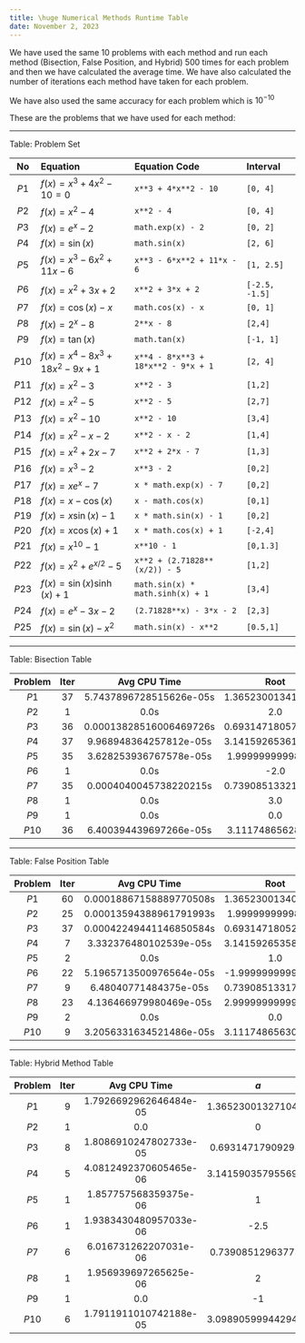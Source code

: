 ```yaml
---
title: \huge Numerical Methods Runtime Table
date: November 2, 2023
---
```


<!-- 
Todo:
  1. Change the equation in P10
  2. Use either sympy or just python in both individual methods and hybrid method
-->

We have used the same 10 problems with each method and run each method (Bisection, False Position, and Hybrid) 500 times for each problem and then we have calculated the average time. We have also calculated the number of iterations each method have taken for each problem.

We have also used the same accuracy for each problem which is $10^{-10}$

These are the problems that we have used for each method:

---

Table: Problem Set

|  No   | Equation                   | Equation Code                       | Interval       |
| :---: | :------------------------- | :---------------------------------- | :------------- |
| $P1$  | $f(x) = x^{3}+4x^{2}-10=0$ | `x**3 + 4*x**2 - 10`                | `[0, 4]`       |
| $P2$  | $f(x)=x^2-4$               | `x**2 - 4`                          | `[0, 4]`       |
| $P3$  | $f(x)=e^x-2$               | `math.exp(x) - 2`                   | `[0, 2]`       |
| $P4$  | $f(x)=\sin(x)$             | `math.sin(x)`                       | `[2, 6]`       |
| $P5$  | $f(x)=x^3-6x^2+11x-6$      | `x**3 - 6*x**2 + 11*x - 6`          | `[1, 2.5]`     |
| $P6$  | $f(x)=x^2+3x+2$            | `x**2 + 3*x + 2`                    | `[-2.5, -1.5]` |
| $P7$  | $f(x)=\cos(x)-x$           | `math.cos(x) - x`                   | `[0, 1]`       |
| $P8$  | $f(x)=2^x-8$               | `2**x - 8`                          | `[2,4]`        |
| $P9$  | $f(x)=\tan(x)$             | `math.tan(x)`                       | `[-1, 1]`      |
| $P10$ | $f(x)=x^4-8x^3+18x^2-9x+1$ | `x**4 - 8*x**3 + 18*x**2 - 9*x + 1` | `[2, 4]`       |
| $P11$ | $f(x)=x^2-3$               | `x**2 - 3`                          | `[1,2]`        |
| $P12$ | $f(x)=x^2-5$               | `x**2 - 5`                          | `[2,7]`        |
| $P13$ | $f(x)=x^2-10$              | `x**2 - 10`                         | `[3,4]`        |
| $P14$ | $f(x)=x^2-x-2$             | `x**2 - x - 2`                      | `[1,4]`        |
| $P15$ | $f(x)=x^2+2x-7$            | `x**2 + 2*x - 7`                    | `[1,3]`        |
| $P16$ | $f(x)=x^3-2$               | `x**3 - 2`                          | `[0,2]`        |
| $P17$ | $f(x)=xe^x-7$              | `x * math.exp(x) - 7`               | `[0,2]`        |
| $P18$ | $f(x)=x-\cos(x)$           | `x - math.cos(x)`                   | `[0,1]`        |
| $P19$ | $f(x)=x\sin(x)-1$          | `x * math.sin(x) - 1`               | `[0,2]`        |
| $P20$ | $f(x)=x\cos(x)+1$          | `x * math.cos(x) + 1`               | `[-2,4]`       |
| $P21$ | $f(x)=x^{10}-1$            | `x**10 - 1`                         | `[0,1.3]`      |
| $P22$ | $f(x)=x^2+e^{x/2}-5$       | `x**2 + (2.71828**(x/2)) - 5`       | `[1,2]`        |
| $P23$ | $f(x)=\sin(x)\sinh(x)+1$   | `math.sin(x) * math.sinh(x) + 1`    | `[3,4]`        |
| $P24$ | $f(x)=e^x-3x-2$            | `(2.71828**x) - 3*x - 2`            | `[2,3]`        |
| $P25$ | $f(x)=\sin(x)-x^2$         | `math.sin(x) - x**2`                | `[0.5,1]`      |

---

Table: Bisection Table

| Problem | Iter |      Avg CPU Time       |        Root        |
| :-----: | :--: | :---------------------: | :----------------: |
|  $P1$   |  37  | 5.7437896728515626e-05s | 1.3652300134126563 |
|  $P2$   |  1   |          0.0s           |        2.0         |
|  $P3$   |  36  | 0.00013828516006469726s | 0.6931471805728506 |
|  $P4$   |  37  | 9.968948364257812e-05s  | 3.1415926536137704 |
|  $P5$   |  35  | 3.628253936767578e-05s  | 1.999999999985448  |
|  $P6$   |  1   |          0.0s           |        -2.0        |
|  $P7$   |  35  | 0.0004040045738220215s  | 0.7390851332165767 |
|  $P8$   |  1   |          0.0s           |        3.0         |
|  $P9$   |  1   |          0.0s           |        0.0         |
|  $P10$  |  36  | 6.400394439697266e-05s  | 3.111748656287091  |

---

Table: False Position Table

| Problem | Iter |      Avg CPU Time       |        Root        |
| :-----: | :--: | :---------------------: | :----------------: |
|  $P1$   |  60  | 0.00018867158889770508s | 1.3652300134095658 |
|  $P2$   |  25  | 0.00013594388961791993s | 1.999999999985837  |
|  $P3$   |  37  | 0.00042249441146850584s | 0.6931471805263113 |
|  $P4$   |  7   | 3.332376480102539e-05s  | 3.1415926535899232 |
|  $P5$   |  2   |          0.0s           |        1.0         |
|  $P6$   |  22  | 5.1965713500976564e-05s | -1.999999999904401 |
|  $P7$   |  9   |  6.48040771484375e-05s  | 0.7390851331710709 |
|  $P8$   |  23  | 4.136466979980469e-05s  | 2.9999999999941527 |
|  $P9$   |  2   |          0.0s           |        0.0         |
|  $P10$  |  9   | 3.2056331634521486e-05s | 3.1117486563093983 |

---

Table: Hybrid Method Table

| Problem | Iter |      Avg CPU Time      |        $a$         |        Root        |        $b$         |         $f(x)$          |
| :-----: | :--: | :--------------------: | :----------------: | :----------------: | :----------------: | :---------------------: |
|  $P1$   |  9   | 1.7926692962646484e-05 | 1.3652300132710444 | 1.365230013413779  | 1.369770382783838  |  -5.25091081726714e-12  |
|  $P2$   |  1   |          0.0           |         0          |        2.0         |         4          |            0            |
|  $P3$   |  8   | 1.8086910247802733e-05 | 0.693147179092981  | 0.6931471805540398 | 0.7012092856565997 | -1.1810996625172265e-11 |
|  $P4$   |  5   | 4.0812492370605465e-06 | 3.1415903579556947 | 3.141592653604888  | 3.147874957380742  | -1.5094913867333564e-11 |
|  $P5$   |  1   | 1.857757568359375e-06  |         1          |        1.0         |        2.5         |            0            |
|  $P6$   |  1   | 1.9383430480957033e-06 |        -2.5        |        -2.0        |        -1.5        |           0.0           |
|  $P7$   |  6   | 6.016731262207031e-06  | 0.739085129637734  | 0.7390851332052985 | 0.751652896822038  | 1.6505463662497277e-11  |
|  $P8$   |  1   | 1.956939697265625e-06  |         2          |        3.0         |         4          |           0.0           |
|  $P9$   |  1   |          0.0           |         -1         |        0.0         |         1          |           0.0           |
|  $P10$  |  6   | 1.7911911010742188e-05 | 3.0989059994429415 |  3.11174865631469  | 3.111748659071221  | -4.8132164920389187e-11 |
